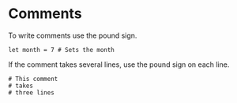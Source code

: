 # Comments

To write comments use the pound sign.

``` ride
let month = 7 # Sets the month
```

If the comment takes several lines, use the pound sign on each line.

``` ride
# This comment
# takes
# three lines
```
